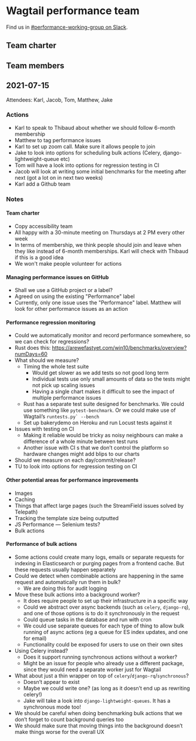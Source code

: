 # Wagtail performance team

Find us in [#performance-working-group on Slack](https://app.slack.com/client/T0K33F93J/C023WG6FB7C).

## Team charter

## Team members

## 2021-07-15

Attendees: Karl, Jacob, Tom, Matthew, Jake

### Actions

- Karl to speak to Thibaud about whether we should follow 6-month membership
- Matthew to tag performance issues
- Karl to set up zoom call. Make sure it allows people to join
- Jake to look into options for scheduling bulk actions (Celery, django-lightweight-queue etc)
- Tom will have a look into options for regression testing in CI
- Jacob will look at writing some initial benchmarks for the meeting after next (got a lot on in next two weeks)
- Karl add a Github team

### Notes

#### Team charter

- Copy accessibility team
- All happy with a 30-minute meeting on Thursdays at 2 PM every other week
- In terms of membership, we think people should join and leave when they like instead of 6-month memberships. Karl will check with Thibaud if this is a good idea
- We won't make people volunteer for actions

#### Managing performance issues on GitHub

- Shall we use a GitHub project or a label?
- Agreed on using the existing "Performance" label
- Currently, only one issue uses the "Performance" label. Matthew will look for other performance issues as an action

#### Performance regression monitoring

- Could we automatically monitor and record performance somewhere, so we can check for regressions?
- Rust does this: https://arewefastyet.com/win10/benchmarks/overview?numDays=60
- What should we measure?
    - Timing the whole test suite
        - Would get slower as we add tests so not good long term
        - Individual tests use only small amounts of data so the tests might not pick up scaling issues
        - Having a single chart makes it difficult to see the impact of multiple performance issues
    - Rust has a separate test suite designed for benchmarks. We could use something like ``pytest-benchmark``. Or we could make use of Wagtail’s ``runtests.py` --bench``
    - Set up bakerydemo on Heroku and run Locust tests against it
- Issues with testing on CI
    - Making it reliable would be tricky as noisy neighbours can make a difference of a whole minute between test runs
    - Another issue with CI s that we don’t control the platform so hardware changes might add blips to our charts
- Should we measure on each day/commit/release?
- TU to look into options for regression testing on CI

#### Other potential areas for performance improvements

- Images
- Caching
- Things that affect large pages (such the StreamField issues solved by Telepath)
- Tracking the template size being outputted
- JS Performance — Selenium tests?
- Bulk actions

#### Performance of bulk actions

- Some actions could create many logs, emails or separate requests for indexing in Elasticsearch or purging pages from a frontend cache. But these requests usually happen separately
- Could we detect when combinable actions are happening in the same request and automatically run them in bulk?
    - We are doing this for audit logging
- Move these bulk actions into a background worker?
    - It does require people to set up their infrastructure in a specific way
    - Could we abstract over async backends (such as ``celery``, ``django-rq``), and one of those options is to do it synchronously in the request
    - Could queue tasks in the database and run with cron
    - We could use separate queues for each type of thing to allow bulk running of async actions (eg a queue for ES index updates, and one for email)
    - Functionality could be exposed for users to use on their own sites
- Using Celery instead?
    - Does it support running synchronous actions without a worker?
    - Might be an issue for people who already use a different package, since they would need a separate worker just for Wagtail
- What about just a thin wrapper on top of ``celery``/``django-rq``/``synchronous``?
    - Doesn’t appear to exist
    - Maybe we could write one? (as long as it doesn’t end up as rewriting celery!)
    - Jake will take a look into  ``django-lightweight-queues``. It has a synchronous mode too!
- We should be careful when doing benchmarking bulk actions that we don’t forget to count background queries too
- We should make sure that moving things into the background doesn’t make things worse for the overall UX
